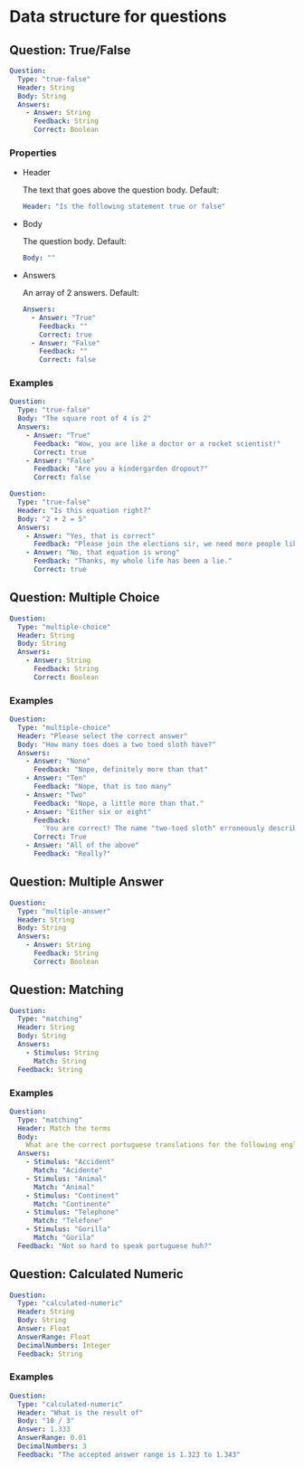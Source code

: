 # Data structure for questions

## Question: True/False

```yaml
Question:
  Type: "true-false"
  Header: String
  Body: String
  Answers:
    - Answer: String
      Feedback: String
      Correct: Boolean
```

### Properties

- Header

  The text that goes above the question body. Default:

  ```yaml
  Header: "Is the following statement true or false"
  ```

- Body

  The question body. Default:

  ```yaml
  Body: ""
  ```

- Answers

  An array of 2 answers. Default:

  ```yaml
  Answers:
    - Answer: "True"
      Feedback: ""
      Correct: true
    - Answer: "False"
      Feedback: ""
      Correct: false
  ```

### Examples

```yaml
Question:
  Type: "true-false"
  Body: "The square root of 4 is 2"
  Answers:
    - Answer: "True"
      Feedback: "Wow, you are like a doctor or a rocket scientist!"
      Correct: true
    - Answer: "False"
      Feedback: "Are you a kindergarden dropout?"
      Correct: false
```

```yaml
Question:
  Type: "true-false"
  Header: "Is this equation right?"
  Body: "2 + 2 = 5"
  Answers:
    - Answer: "Yes, that is correct"
      Feedback: "Please join the elections sir, we need more people like you!"
    - Answer: "No, that equation is wrong"
      Feedback: "Thanks, my whole life has been a lie."
      Correct: true
```

## Question: Multiple Choice

```yaml
Question:
  Type: "multiple-choice"
  Header: String
  Body: String
  Answers:
    - Answer: String
      Feedback: String
      Correct: Boolean
```

### Examples

```yaml
Question:
  Type: "multiple-choice"
  Header: "Please select the correct answer"
  Body: "How many toes does a two toed sloth have?"
  Answers:
    - Answer: "None"
      Feedback: "Nope, definitely more than that"
    - Answer: "Ten"
      Feedback: "Nope, that is too many"
    - Answer: "Two"
      Feedback: "Nope, a little more than that."
    - Answer: "Either six or eight"
      Feedback:
        'You are correct! The name "two-toed sloth" erroneously describe the number of toes.'
      Correct: True
    - Answer: "All of the above"
      Feedback: "Really?"
```

## Question: Multiple Answer

```yaml
Question:
  Type: "multiple-answer"
  Header: String
  Body: String
  Answers:
    - Answer: String
      Feedback: String
      Correct: Boolean
```

## Question: Matching

```yaml
Question:
  Type: "matching"
  Header: String
  Body: String
  Answers:
    - Stimulus: String
      Match: String
  Feedback: String
```

### Examples

```yaml
Question:
  Type: "matching"
  Header: Match the terms
  Body:
    What are the correct portuguese translations for the following english words?
  Answers:
    - Stimulus: "Accident"
      Match: "Acidente"
    - Stimulus: "Animal"
      Match: "Animal"
    - Stimulus: "Continent"
      Match: "Continente"
    - Stimulus: "Telephone"
      Match: "Telefone"
    - Stimulus: "Gorilla"
      Match: "Gorila"
  Feedback: "Not so hard to speak portuguese huh?"
```

## Question: Calculated Numeric

```yaml
Question:
  Type: "calculated-numeric"
  Header: String
  Body: String
  Answer: Float
  AnswerRange: Float
  DecimalNumbers: Integer
  Feedback: String
```

### Examples

```yaml
Question:
  Type: "calculated-numeric"
  Header: "What is the result of"
  Body: "10 / 3"
  Answer: 1.333
  AnswerRange: 0.01
  DecimalNumbers: 3
  Feedback: "The accepted answer range is 1.323 to 1.343"
```
